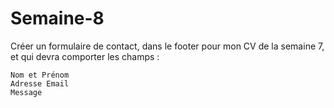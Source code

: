 # Semaine-8

Créer un formulaire de contact, dans le footer pour mon CV de la semaine 7, et qui devra comporter les champs :

    Nom et Prénom
    Adresse Email 
    Message